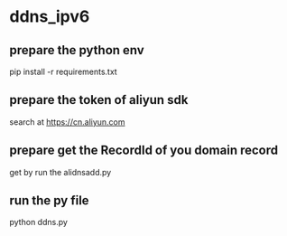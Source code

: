 # ddns_ipv6

## prepare the python env
pip install -r requirements.txt

## prepare the token of aliyun sdk
search at https://cn.aliyun.com

## prepare get the RecordId of you domain record
get by run the alidnsadd.py

## run the py file
python ddns.py